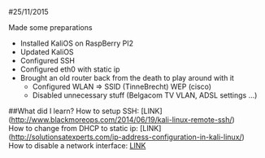#25/11/2015

Made some preparations
- Installed KaliOS on RaspBerry PI2
- Updated KaliOS
- Configured SSH
- Configured eth0 with static ip
- Brought an old router back from the death to play around with it
  - Configured WLAN => SSID (TinneBrecht) WEP (cisco)
  - Disabled unnecessary stuff (Belgacom TV VLAN, ADSL settings ...)


##What did I learn?
How to setup SSH: [LINK] (http://www.blackmoreops.com/2014/06/19/kali-linux-remote-ssh/) </br>
How to change from DHCP to static ip: [LINK] (http://solutionsatexperts.com/ip-address-configuration-in-kali-linux/) </br>
How to disable a network interface: [LINK](http://superuser.com/a/924715)
